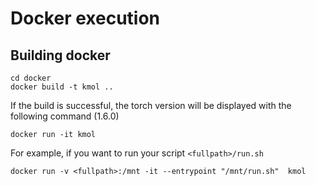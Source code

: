 # Docker execution

## Building docker
```
cd docker
docker build -t kmol ..
```

If the build is successful, the torch version will be displayed with the following command (1.6.0)
```
docker run -it kmol
```

For example, if you want to run your script `<fullpath>/run.sh`

```
docker run -v <fullpath>:/mnt -it --entrypoint "/mnt/run.sh"  kmol
```

